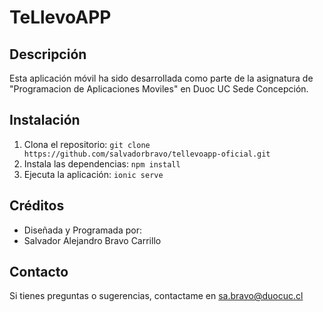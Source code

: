 # TeLlevoAPP

## Descripción
Esta aplicación móvil ha sido desarrollada como parte de la asignatura de "Programacion de Aplicaciones Moviles" en Duoc UC Sede Concepción.

## Instalación
1. Clona el repositorio: `git clone https://github.com/salvadorbravo/tellevoapp-oficial.git`
2. Instala las dependencias: `npm install`
3. Ejecuta la aplicación: `ionic serve`

## Créditos
- Diseñada y Programada por:
- Salvador Alejandro Bravo Carrillo

## Contacto
Si tienes preguntas o sugerencias, contactame en sa.bravo@duocuc.cl
